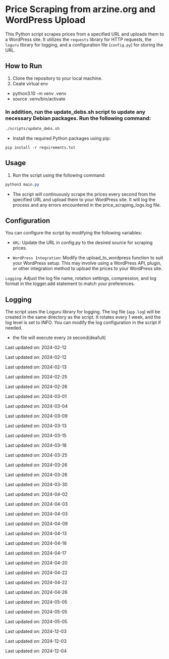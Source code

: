 # Price Scraping from arzine.org and WordPress Upload

This Python script scrapes prices from a specified URL and uploads them to a WordPress site. It utilizes the `requests` library for HTTP requests, the `loguru` library for logging, and a configuration file (`config.py`) for storing the URL.


## How to Run
1. Clone the repository to your local machine.
2. Ceate virtual env
-   python3.10 -m venv .venv
-   source .venv/bin/activate

### In addition, run the update_debs.sh script to update any necessary Debian packages. Run the following command:

```bash
./scripts/update_debs.sh
```

+ Install the required Python packages using pip:

```linux
pip install -r requirements.txt
```
## Usage

1. Run the script using the following command:


```css
python3 main.py
```
- The script will continuously scrape the prices every second from the specified URL and upload them to your WordPress site. It will log the process and any errors encountered in the price_scraping_logs.log file.

## Configuration

You can configure the script by modifying the following variables:

- `URL`: Update the URL in config.py to the desired source for scraping prices.

- `WordPress Integration`: Modify the upload_to_wordpress function to suit your WordPress setup. This may involve using a WordPress API, plugin, or other integration method to upload the prices to your WordPress site.

`Logging`: Adjust the log file name, rotation settings, compression, and log format in the logger.add statement to match your preferences.

## Logging

The script uses the Loguru library for logging. The log file (`app.log`) will be created in the same directory as the script. It rotates every 1 week, and the log level is set to INFO. You can modify the log configuration in the script if needed.

+ the file will execute every `20` second(deafult)

Last updated on: 2024-02-12

Last updated on: 2024-02-12

Last updated on: 2024-02-13

Last updated on: 2024-02-25

Last updated on: 2024-02-26

Last updated on: 2024-03-01

Last updated on: 2024-03-04

Last updated on: 2024-03-09

Last updated on: 2024-03-13

Last updated on: 2024-03-15

Last updated on: 2024-03-18

Last updated on: 2024-03-25

Last updated on: 2024-03-26

Last updated on: 2024-03-26

Last updated on: 2024-03-30

Last updated on: 2024-04-02

Last updated on: 2024-04-03

Last updated on: 2024-04-03

Last updated on: 2024-04-09

Last updated on: 2024-04-13

Last updated on: 2024-04-16

Last updated on: 2024-04-17

Last updated on: 2024-04-20

Last updated on: 2024-04-22

Last updated on: 2024-04-22

Last updated on: 2024-04-26

Last updated on: 2024-05-05

Last updated on: 2024-05-05

Last updated on: 2024-05-05

Last updated on: 2024-12-03

Last updated on: 2024-12-03

Last updated on: 2024-12-04